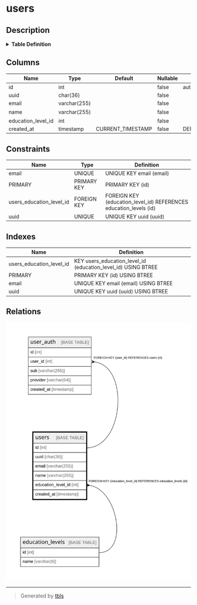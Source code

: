 # users

## Description

<details>
<summary><strong>Table Definition</strong></summary>

```sql
CREATE TABLE `users` (
  `id` int NOT NULL AUTO_INCREMENT,
  `uuid` char(36) COLLATE utf8mb4_unicode_ci NOT NULL,
  `email` varchar(255) COLLATE utf8mb4_unicode_ci NOT NULL,
  `name` varchar(255) COLLATE utf8mb4_unicode_ci NOT NULL COMMENT '表示名',
  `education_level_id` int NOT NULL,
  `created_at` timestamp NOT NULL DEFAULT CURRENT_TIMESTAMP,
  PRIMARY KEY (`id`),
  UNIQUE KEY `uuid` (`uuid`),
  UNIQUE KEY `email` (`email`),
  KEY `users_education_level_id` (`education_level_id`),
  CONSTRAINT `users_education_level_id` FOREIGN KEY (`education_level_id`) REFERENCES `education_levels` (`id`) ON DELETE RESTRICT
) ENGINE=InnoDB DEFAULT CHARSET=utf8mb4 COLLATE=utf8mb4_unicode_ci
```

</details>

## Columns

| Name | Type | Default | Nullable | Extra Definition | Children | Parents | Comment |
| ---- | ---- | ------- | -------- | ---------------- | -------- | ------- | ------- |
| id | int |  | false | auto_increment | [user_auth](user_auth.md) |  |  |
| uuid | char(36) |  | false |  |  |  |  |
| email | varchar(255) |  | false |  |  |  |  |
| name | varchar(255) |  | false |  |  |  | 表示名 |
| education_level_id | int |  | false |  |  | [education_levels](education_levels.md) |  |
| created_at | timestamp | CURRENT_TIMESTAMP | false | DEFAULT_GENERATED |  |  |  |

## Constraints

| Name | Type | Definition |
| ---- | ---- | ---------- |
| email | UNIQUE | UNIQUE KEY email (email) |
| PRIMARY | PRIMARY KEY | PRIMARY KEY (id) |
| users_education_level_id | FOREIGN KEY | FOREIGN KEY (education_level_id) REFERENCES education_levels (id) |
| uuid | UNIQUE | UNIQUE KEY uuid (uuid) |

## Indexes

| Name | Definition |
| ---- | ---------- |
| users_education_level_id | KEY users_education_level_id (education_level_id) USING BTREE |
| PRIMARY | PRIMARY KEY (id) USING BTREE |
| email | UNIQUE KEY email (email) USING BTREE |
| uuid | UNIQUE KEY uuid (uuid) USING BTREE |

## Relations

![er](users.svg)

---

> Generated by [tbls](https://github.com/k1LoW/tbls)
